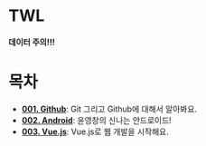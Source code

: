 # TWL
**데이터 주의!!!**

# 목차

- **[001. Github](./001.%20Github/README.md)**: Git 그리고 Github에 대해서 알아봐요.
- **[002. Android](./002.%20Android/README.md)**: 윤영창의 신나는 안드로이드!
- **[003. Vue.js](./003.%20Vue.js/README.md)**: Vue.js로 웹 개발을 시작해요.
